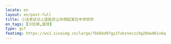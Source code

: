 ```yaml
---
locate: en
layout: en/post-full
title: 小法老这记上篮能否让你想起某位中学同学
en_tags: [沙拉维,篮球]
type: gif
featimg: https://ws1.sinaimg.cn/large/7bb8bd97gy1fxbzneczi9g20dw061x6q.gif
---
```

